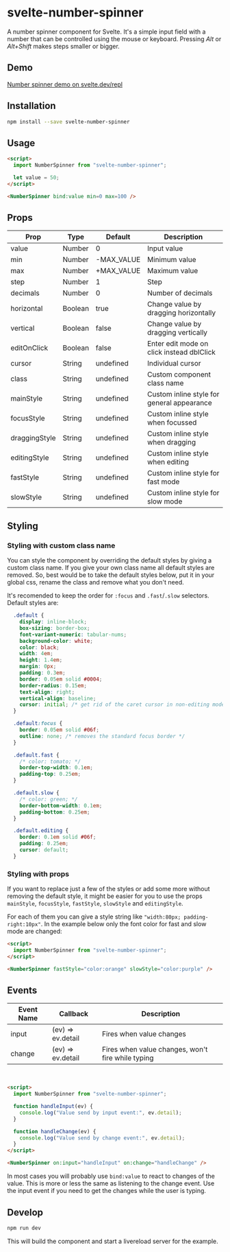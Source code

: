# svelte-number-spinner

A number spinner component for Svelte. It's a simple input field with a number that can be controlled using the mouse or keyboard. Pressing *Alt* or *Alt+Shift* makes steps smaller or bigger.

## Demo

[Number spinner demo on svelte.dev/repl](https://svelte.dev/repl/a73eaa408b804beb9f7a3457926f9829?version=3.31.2)


## Installation

```bash
npm install --save svelte-number-spinner
```

## Usage

```html
<script>
  import NumberSpinner from "svelte-number-spinner";

  let value = 50;
</script>

<NumberSpinner bind:value min=0 max=100 />
```


## Props

| Prop           | Type    | Default     | Description                                 |
| -------------- | ------- | ----------- | ------------------------------------------- |
| value          | Number  | 0           | Input value                                 |
| min            | Number  | -MAX_VALUE  | Minimum value                               |
| max            | Number  | +MAX_VALUE  | Maximum value                               |
| step           | Number  | 1           | Step                                        |
| decimals       | Number  | 0           | Number of decimals                          | 
| horizontal     | Boolean | true        | Change value by dragging horizontally       |
| vertical       | Boolean | false       | Change value by dragging vertically         |
| editOnClick    | Boolean | false       | Enter edit mode on click instead dblClick   |
| cursor         | String  | undefined   | Individual cursor                           |
| class          | String  | undefined   | Custom component class name                 |
| mainStyle      | String  | undefined   | Custom inline style for general appearance  |
| focusStyle     | String  | undefined   | Custom inline style when focussed           |
| draggingStyle  | String  | undefined   | Custom inline style when dragging           |
| editingStyle   | String  | undefined   | Custom inline style when editing            |
| fastStyle      | String  | undefined   | Custom inline style for fast mode           |
| slowStyle      | String  | undefined   | Custom inline style for slow mode           |


## Styling

### Styling with custom class name

You can style the component by overriding the default styles by giving a custom class name. If you give your own class name all default styles are removed. So, best would be to take the default styles below, put it in your global css, rename the class and remove what you don't need.

It's recomended to keep the order for `:focus` and `.fast`/`.slow` selectors. Default styles are:

```css
  .default {
    display: inline-block;
    box-sizing: border-box;
    font-variant-numeric: tabular-nums;
    background-color: white;
    color: black;
    width: 4em;
    height: 1.4em;
    margin: 0px;
    padding: 0.3em;
    border: 0.05em solid #0004;
    border-radius: 0.15em;
    text-align: right;
    vertical-align: baseline;
    cursor: initial; /* get rid of the caret cursor in non-editing mode */
  }

  .default:focus {
    border: 0.05em solid #06f;
    outline: none; /* removes the standard focus border */
  }

  .default.fast {
    /* color: tomato; */
    border-top-width: 0.1em;
    padding-top: 0.25em;
  }

  .default.slow {
    /* color: green; */
    border-bottom-width: 0.1em;
    padding-bottom: 0.25em;
  }

  .default.editing {
    border: 0.1em solid #06f;
    padding: 0.25em;
    cursor: default;
  }
```

### Styling with props

If you want to replace just a few of the styles or add some more without removing the default style, it might be easier for you to use the props `mainStyle`, `focusStyle`, `fastStyle`, `slowStyle` and `editingStyle`.

For each of them you can give a style string like `"width:80px; padding-right:10px"`. In the example below only the font color for fast and slow mode are changed:

```html
<script>
  import NumberSpinner from "svelte-number-spinner";
</script>

<NumberSpinner fastStyle="color:orange" slowStyle="color:purple" />
```

## Events

| Event Name     | Callback           | Description                                          |
| -------------- | ------------------ | ---------------------------------------------------- |
| input          | (ev) => ev.detail  | Fires when value changes                             |
| change         | (ev) => ev.detail  | Fires when value changes, won't fire while typing    |

<br />

```html
<script>
  import NumberSpinner from "svelte-number-spinner";

  function handleInput(ev) {
    console.log("Value send by input event:", ev.detail);    
  }

  function handleChange(ev) {
    console.log("Value send by change event:", ev.detail);    
  }
</script>

<NumberSpinner on:input="handleInput" on:change="handleChange" />
```

In most cases you will probably use ```bind:value``` to react to changes of the value. This is more or less the same as listening to the change event. Use the input event if you need to get the changes while the user is typing.


## Develop

```bash
npm run dev
```

This will build the component and start a livereload server for the example. 

